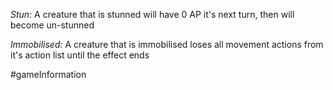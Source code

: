 *Stun:* A creature that is stunned will have 0 AP it's next turn, then will become un-stunned

*Immobilised:* A creature that is immobilised loses all movement actions from it's action list until the effect ends

#gameInformation 